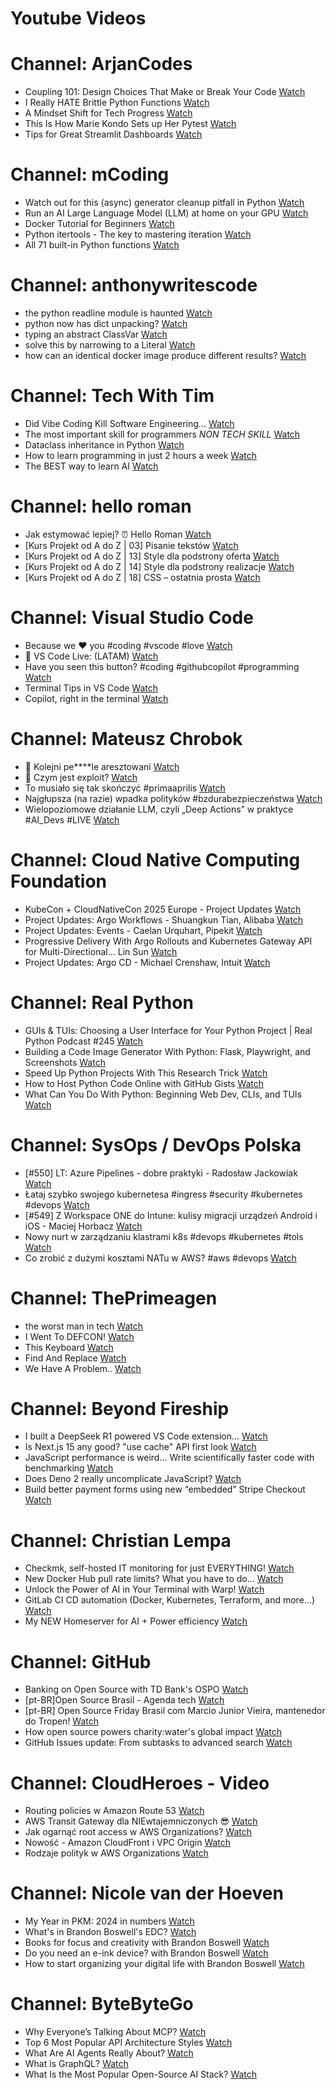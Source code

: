 
Youtube Videos
==============

# Channel: ArjanCodes
  
 - Coupling 101: Design Choices That Make or Break Your Code  [Watch](https://youtu.be/MM9VQp-k0JQ)  
 - I Really HATE Brittle Python Functions  [Watch](https://youtu.be/g-Cytq7YDCc)  
 - A Mindset Shift for Tech Progress  [Watch](https://youtu.be/mwlL4ZbNh1Q)  
 - This Is How Marie Kondo Sets up Her Pytest  [Watch](https://youtu.be/jxqGsJEhiAg)  
 - Tips for Great Streamlit Dashboards  [Watch](https://youtu.be/TvF58hBz-AM)
# Channel: mCoding
  
 - Watch out for this (async) generator cleanup pitfall in Python  [Watch](https://youtu.be/N56Jrqc7SBk)  
 - Run an AI Large Language Model (LLM) at home on your GPU  [Watch](https://youtu.be/RejIVgfER-4)  
 - Docker Tutorial for Beginners  [Watch](https://youtu.be/b0HMimUb4f0)  
 - Python itertools - The key to mastering iteration  [Watch](https://youtu.be/1p7xa_BHYDs)  
 - All 71 built-in Python functions  [Watch](https://youtu.be/7Qu_KXc7xSI)
# Channel: anthonywritescode
  
 - the python readline module is haunted  [Watch](https://youtu.be/b0JQkTWjg6g)  
 - python now has dict unpacking?  [Watch](https://youtu.be/eqiM0xRmFJg)  
 - typing an abstract ClassVar  [Watch](https://youtu.be/4Ge1mgogwdw)  
 - solve this by narrowing to a Literal  [Watch](https://youtu.be/WlErF7wQsds)  
 - how can an identical docker image produce different results?  [Watch](https://youtu.be/CBbgmRAg0VM)
# Channel: Tech With Tim
  
 - Did Vibe Coding Kill Software Engineering...  [Watch](https://youtu.be/FC1GIXKGxlY)  
 - The most important skill for programmers *NON TECH SKILL*  [Watch](https://youtu.be/tg0l5nA-r2s)  
 - Dataclass inheritance in Python  [Watch](https://youtu.be/KTnq1fMO3nI)  
 - How to learn programming in just 2 hours a week  [Watch](https://youtu.be/JXaXd9iyksc)  
 - The BEST way to learn AI  [Watch](https://youtu.be/1oDACjhZT5A)
# Channel: hello roman
  
 - Jak estymować lepiej? ⏰  Hello Roman  [Watch](https://youtu.be/trm4-53gp4g)  
 - [Kurs Projekt od A do Z | 03] Pisanie tekstów  [Watch](https://youtu.be/vTmJh0nX6Sk)  
 - [Kurs Projekt od A do Z | 13] Style dla podstrony oferta  [Watch](https://youtu.be/vVJeRbTPT4U)  
 - [Kurs Projekt od A do Z | 14] Style dla podstrony realizacje  [Watch](https://youtu.be/dL-0uYN72mM)  
 - [Kurs Projekt od A do Z | 18] CSS – ostatnia prosta  [Watch](https://youtu.be/f8tPJdD1_TE)
# Channel: Visual Studio Code
  
 - Because we ❤️ you #coding #vscode #love  [Watch](https://youtu.be/OXe_nCsVXm4)  
 - 🔴 VS Code Live: (LATAM)  [Watch](https://youtu.be/Y5qNLGpIzyc)  
 - Have you seen this button? #coding #githubcopilot #programming  [Watch](https://youtu.be/Vj_Ssd1c1dQ)  
 - Terminal Tips in VS Code  [Watch](https://youtu.be/Yn7JrZ1rb2w)  
 - Copilot, right in the terminal  [Watch](https://youtu.be/IgF0FxXibNA)
# Channel: Mateusz Chrobok
  
 - 🚓 Kolejni pe****le aresztowani  [Watch](https://youtu.be/lbiqe2c7WSE)  
 - 🦠 Czym jest exploit?  [Watch](https://youtu.be/_EaJ_B2cM1s)  
 - To musiało się tak skończyć #primaaprilis  [Watch](https://youtu.be/Y-STjwN_ErI)  
 - Najgłupsza (na razie) wpadka polityków #bzdurabezpieczeństwa  [Watch](https://youtu.be/j-Mb1jXUZ1g)  
 - Wielopoziomowe działanie LLM, czyli „Deep Actions” w praktyce #AI_Devs #LIVE  [Watch](https://youtu.be/HDHDntk1nis)
# Channel: Cloud Native Computing Foundation
  
 - KubeCon + CloudNativeCon 2025 Europe -  Project Updates  [Watch](https://youtu.be/T_EDE6DDqYc)  
 - Project Updates: Argo Workflows - Shuangkun Tian, Alibaba  [Watch](https://youtu.be/cEAM0iqunEM)  
 - Project Updates: Events - Caelan Urquhart, Pipekit  [Watch](https://youtu.be/YeeIOXoLBgo)  
 - Progressive Delivery With Argo Rollouts and Kubernetes Gateway API for Multi-Directional... Lin Sun  [Watch](https://youtu.be/_G2EWwbVZqs)  
 - Project Updates: Argo CD - Michael Crenshaw, Intuit  [Watch](https://youtu.be/bTVavLFH7XQ)
# Channel: Real Python
  
 - GUIs & TUIs: Choosing a User Interface for Your Python Project | Real Python Podcast #245  [Watch](https://youtu.be/v4XV1NAMFms)  
 - Building a Code Image Generator With Python: Flask, Playwright, and Screenshots  [Watch](https://youtu.be/Rn9TgmjfR2k)  
 - Speed Up Python Projects With This Research Trick  [Watch](https://youtu.be/GnTWUIg3FGA)  
 - How to Host Python Code Online with GitHub Gists  [Watch](https://youtu.be/V73CVj19Hgw)  
 - What Can You Do With Python: Beginning Web Dev, CLIs, and TUIs  [Watch](https://youtu.be/uvkzyLWDB5g)
# Channel: SysOps / DevOps Polska
  
 - [#550] LT: Azure Pipelines - dobre praktyki - Radosław Jackowiak  [Watch](https://youtu.be/ZSOJ6Tr4-EA)  
 - Łataj szybko swojego kubernetesa #ingress #security #kubernetes #devops  [Watch](https://youtu.be/B6-jDt3HdaQ)  
 - [#549] Z Workspace ONE do Intune: kulisy migracji urządzeń Android i iOS - Maciej Horbacz  [Watch](https://youtu.be/jXuU25WGX9w)  
 - Nowy nurt w zarządzaniu klastrami k8s #devops #kubernetes #tols  [Watch](https://youtu.be/IqaoI6OwJm4)  
 - Co zrobić z dużymi kosztami NATu w AWS? #aws #devops  [Watch](https://youtu.be/jy0U0RAOZvY)
# Channel: ThePrimeagen
  
 - the worst man in tech  [Watch](https://youtu.be/A_XGsAl-LqY)  
 - I Went To DEFCON!  [Watch](https://youtu.be/GwcFxTuMYmU)  
 - This Keyboard  [Watch](https://youtu.be/dhuX9t2j5Hc)  
 - Find And Replace  [Watch](https://youtu.be/v2a6Nv7RSd0)  
 - We Have A Problem..  [Watch](https://youtu.be/1-0r90bm6CE)
# Channel: Beyond Fireship
  
 - I built a DeepSeek R1 powered VS Code extension…  [Watch](https://youtu.be/clJCDHml2cA)  
 - Is Next.js 15 any good? "use cache" API first look  [Watch](https://youtu.be/xWkozeculPo)  
 - JavaScript performance is weird... Write scientifically faster code with benchmarking  [Watch](https://youtu.be/_pWA4rbzvIg)  
 - Does Deno 2 really uncomplicate JavaScript?  [Watch](https://youtu.be/8IHhvkaVqVE)  
 - Build better payment forms using new “embedded” Stripe Checkout  [Watch](https://youtu.be/7WFXl4-aCxs)
# Channel: Christian Lempa
  
 - Checkmk, self-hosted IT monitoring for just EVERYTHING!  [Watch](https://youtu.be/Rb1_7gbgS7k)  
 - New Docker Hub pull rate limits? What you have to do…  [Watch](https://youtu.be/JNkLbT_2JQg)  
 - Unlock the Power of AI in Your Terminal with Warp!  [Watch](https://youtu.be/hETUdeBQqkI)  
 - GitLab CI CD automation (Docker, Kubernetes, Terraform, and more…)  [Watch](https://youtu.be/zBrP8MzA5y0)  
 - My NEW Homeserver for AI + Power efficiency  [Watch](https://youtu.be/7opwGxhOsf0)
# Channel: GitHub
  
 - Banking on Open Source with TD Bank's OSPO  [Watch](https://youtu.be/5IZsUkTfOy4)  
 - [pt-BR]Open Source Brasil - Agenda tech  [Watch](https://youtu.be/hB2rDwhipyY)  
 - [pt-BR] Open Source Friday Brasil com Marcio Junior Vieira, mantenedor do Tropen!  [Watch](https://youtu.be/MaTfZXYCTic)  
 - How open source powers charity:water's global impact  [Watch](https://youtu.be/CuYj8MJyQpU)  
 - GitHub Issues update: From subtasks to advanced search  [Watch](https://youtu.be/hcVNOR_BNMQ)
# Channel: CloudHeroes - Video
  
 - Routing policies w Amazon Route 53  [Watch](https://youtu.be/AJb-VYx7jvU)  
 - AWS Transit Gateway dla NIEwtajemniczonych 😎  [Watch](https://youtu.be/06n86Z0sr-k)  
 - Jak ogarnąć root access w AWS Organizations?  [Watch](https://youtu.be/q5Lyj7RYxBk)  
 - Nowość - Amazon CloudFront i VPC Origin  [Watch](https://youtu.be/QEpjk36AEIA)  
 - Rodzaje polityk w AWS Organizations  [Watch](https://youtu.be/IuSgrk7LA_4)
# Channel: Nicole van der Hoeven
  
 - My Year in PKM: 2024 in numbers  [Watch](https://youtu.be/NxCZ8GaM-Vw)  
 - What's in Brandon Boswell's EDC?  [Watch](https://youtu.be/Noswl0jCA4k)  
 - Books for focus and creativity with Brandon Boswell  [Watch](https://youtu.be/Ugc4U8Rx7RM)  
 - Do you need an e-ink device? with Brandon Boswell  [Watch](https://youtu.be/uUKPV6mWMFM)  
 - How to start organizing your digital life with Brandon Boswell  [Watch](https://youtu.be/Ykhyw3T3ICU)
# Channel: ByteByteGo
  
 - Why Everyone’s Talking About MCP?  [Watch](https://youtu.be/_d0duu3dED4)  
 - Top 6 Most Popular API Architecture Styles  [Watch](https://youtu.be/PNRbanEKGtw)  
 - What Are AI Agents Really About?  [Watch](https://youtu.be/eHEHE2fpnWQ)  
 - What is GraphQL?  [Watch](https://youtu.be/rQhost93z40)  
 - What Is the Most Popular Open-Source AI Stack?  [Watch](https://youtu.be/hFURlsMwU7c)